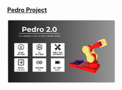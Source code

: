 <a href="https://github.com/almtzr/Pedro"><strong>Pedro Project</strong></a>

<img align="left" src="https://github.com/almtzr/Pedro/blob/main/img/pedro_2.0.png" width="50%">


